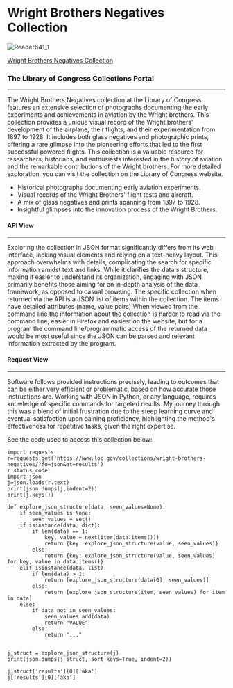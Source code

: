 # Wright Brothers Negatives Collection

![Reader641_1](/assets/Reader641_1.png)

[Wright Brothers Negatives Collection](https://www.loc.gov/collections/wright-brothers-negatives)

### The Library of Congress Collections Portal
----
The Wright Brothers Negatives collection at the Library of Congress features an extensive selection of photographs documenting the early experiments and achievements in aviation by the Wright brothers. This collection provides a unique visual record of the Wright brothers' development of the airplane, their flights, and their experimentation from 1897 to 1928. It includes both glass negatives and photographic prints, offering a rare glimpse into the pioneering efforts that led to the first successful powered flights. This collection is a valuable resource for researchers, historians, and enthusiasts interested in the history of aviation and the remarkable contributions of the Wright brothers. For more detailed exploration, you can visit the collection on the Library of Congress website.

- Historical photographs documenting early aviation experiments.
- Visual records of the Wright Brothers' flight tests and aircraft.
- A mix of glass negatives and prints spanning from 1897 to 1928.
- Insightful glimpses into the innovation process of the Wright Brothers.

#### API View
-----
Exploring the collection in JSON format significantly differs from its web interface, lacking visual elements and relying on a text-heavy layout. This approach overwhelms with details, complicating the search for specific information amidst text and links. While it clarifies the data's structure, making it easier to understand its organization, engaging with JSON primarily benefits those aiming for an in-depth analysis of the data framework, as opposed to casual browsing. The specific collection when returned via the API is a JSON list of items within the collection. The items have detailed attributes (name, value pairs).When viewed from the command line the information about the collection is harder to read via the command line, easier in Firefox and easiest on the website, but for a program the command line/programmatic access of the returned data would be most useful since the JSON can be parsed and relevant information extracted by the program.

#### Request View
----
Software follows provided instructions precisely, leading to outcomes that can be either very efficient or problematic, based on how accurate those instructions are. Working with JSON in Python, or any language, requires knowledge of specific commands for targeted results. My journey through this was a blend of initial frustration due to the steep learning curve and eventual satisfaction upon gaining proficiency, highlighting the method's effectiveness for repetitive tasks, given the right expertise.

See the code used to access this collection below:

```phython
import requests
r=requests.get('https://www.loc.gov/collections/wright-brothers-negatives/?fo=json&at=results')
r.status_code
import json
j=json.loads(r.text)
print(json.dumps(j,indent=2))
print(j.keys())

def explore_json_structure(data, seen_values=None):
    if seen_values is None:
        seen_values = set()
    if isinstance(data, dict):
        if len(data) == 1:
            key, value = next(iter(data.items()))
            return {key: explore_json_structure(value, seen_values)}
        else:
            return {key: explore_json_structure(value, seen_values) for key, value in data.items()}
    elif isinstance(data, list):
        if len(data) > 1:
            return [explore_json_structure(data[0], seen_values)]
        else:
            return [explore_json_structure(item, seen_values) for item in data]
    else:
        if data not in seen_values:
            seen_values.add(data)
            return "VALUE"
        else:
            return "..."


j_struct = explore_json_structure(j)
print(json.dumps(j_struct, sort_keys=True, indent=2))

j_struct['results'][0]['aka']
j['results'][0]['aka']
